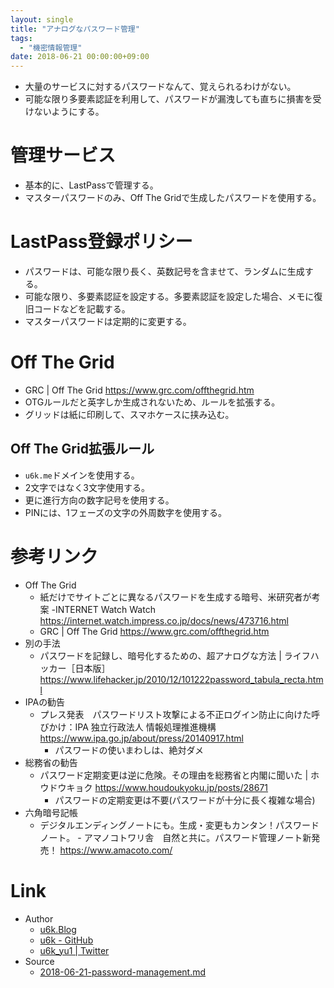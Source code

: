 ```yaml
---
layout: single
title: "アナログなパスワード管理"
tags:
  - "機密情報管理"
date: 2018-06-21 00:00:00+09:00
---
```


- 大量のサービスに対するパスワードなんて、覚えられるわけがない。
- 可能な限り多要素認証を利用して、パスワードが漏洩しても直ちに損害を受けないようにする。

# 管理サービス

- 基本的に、LastPassで管理する。
- マスターパスワードのみ、Off The Gridで生成したパスワードを使用する。

# LastPass登録ポリシー

- パスワードは、可能な限り長く、英数記号を含ませて、ランダムに生成する。
- 可能な限り、多要素認証を設定する。多要素認証を設定した場合、メモに復旧コードなどを記載する。
- マスターパスワードは定期的に変更する。

# Off The Grid

- GRC | Off The Grid https://www.grc.com/offthegrid.htm
- OTGルールだと英字しか生成されないため、ルールを拡張する。
- グリッドは紙に印刷して、スマホケースに挟み込む。

## Off The Grid拡張ルール

- `u6k.me`ドメインを使用する。
- 2文字ではなく3文字使用する。
- 更に進行方向の数字記号を使用する。
- PINには、1フェーズの文字の外周数字を使用する。

# 参考リンク

- Off The Grid
    - 紙だけでサイトごとに異なるパスワードを生成する暗号、米研究者が考案 -INTERNET Watch Watch https://internet.watch.impress.co.jp/docs/news/473716.html
    - GRC | Off The Grid     https://www.grc.com/offthegrid.htm
- 別の手法
    - パスワードを記録し、暗号化するための、超アナログな方法 | ライフハッカー［日本版］ https://www.lifehacker.jp/2010/12/101222password_tabula_recta.html
- IPAの勧告
    - プレス発表　パスワードリスト攻撃による不正ログイン防止に向けた呼びかけ：IPA 独立行政法人 情報処理推進機構 https://www.ipa.go.jp/about/press/20140917.html
        - パスワードの使いまわしは、絶対ダメ
- 総務省の勧告
    - パスワード定期変更は逆に危険。その理由を総務省と内閣に聞いた | ホウドウキョク https://www.houdoukyoku.jp/posts/28671
        - パスワードの定期変更は不要(パスワードが十分に長く複雑な場合)
- 六角暗号記帳
    - デジタルエンディングノートにも。生成・変更もカンタン！パスワードノート。 - アマノコトワリ舎　自然と共に。パスワード管理ノート新発売！ https://www.amacoto.com/

# Link

- Author
  - [u6k.Blog](https://blog.u6k.me/)
  - [u6k - GitHub](https://github.com/u6k)
  - [u6k_yu1 \| Twitter](https://twitter.com/u6k_yu1)
- Source
  - [2018-06-21-password-management.md](https://github.com/u6k/blog/blob/master/_posts/2018-06-21-password-management.md)
